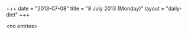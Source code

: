 +++
date = "2013-07-08"
title = "8 July 2013 (Monday)"
layout = "daily-diet"
+++

<p>&lt;no entries&gt;</p>